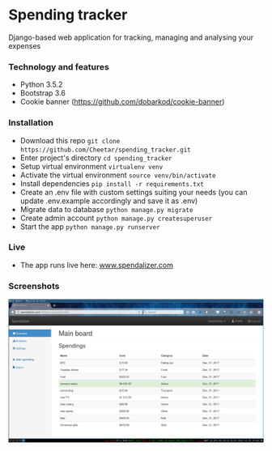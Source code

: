 Spending tracker
===========
Django-based web application for tracking, managing and analysing your expenses

### Technology and features
- Python 3.5.2
- Bootstrap 3.6
- Cookie banner (https://github.com/dobarkod/cookie-banner)

### Installation
- Download this repo `git clone https://github.com/Cheetar/spending_tracker.git`
- Enter project's directory `cd spending_tracker`
- Setup virtual environment `virtualenv venv`
- Activate the virtual environment `source venv/bin/activate`
- Install dependencies `pip install -r requirements.txt`
- Create an .env file with custom settings suiting your needs (you can update .env.example accordingly and save it as .env)
- Migrate data to database `python manage.py migrate`
- Create admin account `python manage.py createsuperuser`
- Start the app `python manage.py runserver`

### Live
- The app runs live here: www.spendalizer.com

### Screenshots

![Dashboard](https://github.com/Cheetar/spending_tracker/blob/master/src_dashboard.png)
